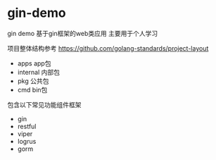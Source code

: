 # gin-demo
gin demo 基于gin框架的web类应用 主要用于个人学习

项目整体结构参考 https://github.com/golang-standards/project-layout
- apps app包
- internal 内部包
- pkg 公共包
- cmd bin包

包含以下常见功能组件框架
- gin
- restful
- viper
- logrus
- gorm

